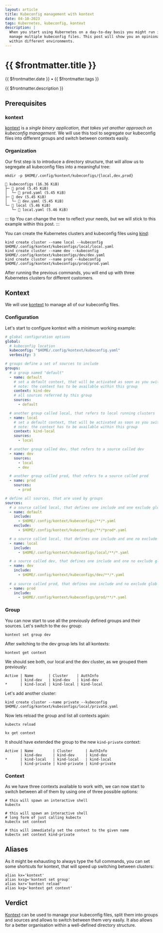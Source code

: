 ```yaml
---
layout: article
title: Kubeconfig management with kontext
date: 04-10-2023
tags: Kubernetes, kubeconfig, kontext
description: |
  When you start using Kubernetes on a day-to-day basis you might run into a situation, that will force you to 
  manage multiple kubeconfig files. This post will show you an opinionated way to handle multiple kubeconfig files
  within different environments.
---
```


# {{ $frontmatter.title }}

{{ $frontmatter.date }} • {{ $frontmatter.tags }}

{{ $frontmatter.description }}

## Prerequisites

### kontext

[kontext](https://github.com/orbatschow/kontext) is a _single binary application, that takes yet another approach on 
kubeconfig management_. We will use this tool to segregate our kubeconfig files into different groups and switch
between contexts easily.

### Organization

Our first step is to introduce a directory structure, that will allow us to segregate all kubeconfig files
into a meaningful tree:

```shell
mkdir -p $HOME/.config/kontext/kubeconfigs/{local,dev,prod}
```

```shell
 kubeconfigs (16.36 KiB)
├─  prod (5.45 KiB)
│  └─  prod.yaml (5.45 KiB)
├─  dev (5.45 KiB)
│  └─  dev.yaml (5.45 KiB)
└─  local (5.46 KiB)
   └─  local.yaml (5.46 KiB)
```

::: tip
You can change the tree to reflect your needs, but we will stick to this example within this post.
:::

You can create the Kubernetes clusters and kubeconfig files using [kind](https://kind.sigs.k8s.io/):

```shell
kind create cluster --name local --kubeconfig $HOME/.config/kontext/kubeconfigs/local/local.yaml
kind create cluster --name dev --kubeconfig $HOME/.config/kontext/kubeconfigs/dev/dev.yaml
kind create cluster --name prod --kubeconfig $HOME/.config/kontext/kubeconfigs/prod/prod.yaml
```

After running the previous commands, you will end up with three Kubernetes clusters for different 
customers.

## Kontext

We will use [kontext](https://github.com/orbatschow/kontext) to manage all of our kubeconfig files.

### Configuration

Let's start to configure kontext with a minimum working example:

```yaml
# global configuration options
global:
  # kubeconfig location
  kubeconfig: "$HOME/.config/kontext/kubeconfig.yaml"
  verbosity: 3

# groups define a set of sources to include
groups:
  # a group named "default"
  - name: default
    # set a default context, that will be activated as soon as you switch to this group
    # note: the context has to be available within this group
    context: kind-dev
    # all sources referred by this group
    sources:
      - default

  # another group called local, that refers to local running clusters
  - name: local
    # set a default context, that will be activated as soon as you switch to this group
    # note: the context has to be available within this group
    context: kind-local
    sources:
      - local

  # another group called dev, that refers to a source called dev
  - name: dev
    sources:
      - local
      - dev

  # another group called prod, that refers to a source called prod
  - name: prod
    sources:
      - prod

# define all sources, that are used by groups
sources:
  # a source called local, that defines one include and one exclude glob
  - name: default
    include:
      - $HOME/.config/kontext/kubeconfigs/**/*.yaml
    exclude:
      - $HOME/.config/kontext/kubeconfigs/**/*prod*.yaml

  # a source called local, that defines one include and one no exclude glob
  - name: local
    include:
      - $HOME/.config/kontext/kubeconfigs/local/**/*.yaml

  # a source called dev, that defines one include and one no exclude glob
  - name: dev
    include:
      - $HOME/.config/kontext/kubeconfigs/dev/**/*.yaml
        
  # a source called prod, that defines one include and no exclude glob
  - name: prod
    include:
      - $HOME/.config/kontext/kubeconfigs/prod/**/*.yaml
```

### Group

You can now start to use all the previously defined groups and their sources. Let's switch to the `dev` group:

```shell
kontext set group dev
```

After switching to the dev group lets list all kontexts:

```shell
kontext get context
```

We should see both, our local and the dev cluster, as we grouped them previously:

```shell
Active | Name       | Cluster    | AuthInfo
       | kind-dev   | kind-dev   | kind-dev
*      | kind-local | kind-local | kind-local
```

Let's add another cluster:

```shell
kind create cluster --name private --kubeconfig $HOME/.config/kontext/kubeconfigs/local/private.yaml
```

Now lets reload the group and list all contexts again:

```shell
kubectx reload
```

```shell
kx get context
```

It should have extended the group to the new `kind-private` context:

```shell
Active | Name         | Cluster      | AuthInfo
       | kind-dev     | kind-dev     | kind-dev
*      | kind-local   | kind-local   | kind-local
       | kind-private | kind-private | kind-private
```

### Context

As we have three contexts available to work with, we can now start to switch between all of them by using one of 
three possible options:

```shell
# this will spawn an interactive shell
kubectx
```

```shell
# this will spawn an interactive shell
# long form of just calling kubectx
kubectx set context
```

```shell
# this will immediately set the context to the given name
kubectx set context kind-private
```

## Aliases

As it might be exhausting to always type the full commands, you can set some shortcuts for kontext,
that will speed up switching between clusters:

```shell
alias kx='kontext'
alias kxsg='kontext set group'
alias kxr='kontext reload'
alias kxg='kontext get context'
```

## Verdict

[Kontext](https://github.com/orbatschow/kontext) can be used to manage your kubeconfig files, split them into 
groups and sources and allows to switch between them very easily. It also allows for a better organisation 
within a well-defined directory structure.
